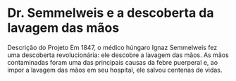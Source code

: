 # Dr. Semmelweis e a descoberta da lavagem das mãos

Descrição do Projeto
Em 1847, o médico húngaro Ignaz Semmelweis fez uma descoberta revolucionária: ele descobre a lavagem das mãos. As mãos contaminadas foram uma das principais causas da febre puerperal e, ao impor a lavagem das mãos em seu hospital, ele salvou centenas de vidas.

